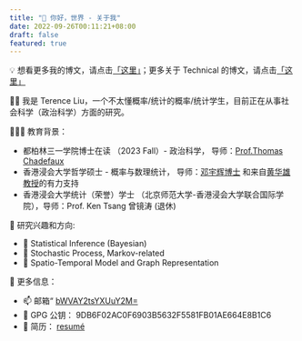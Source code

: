 ```yaml
---
title: "👋 你好，世界 - 关于我"
date: 2022-09-26T00:11:21+08:00
draft: false
featured: true
---
```


💡  想看更多我的博文，请点击[「这里」](/zh/post/)；更多关于 Technical 的博文，请点击[「这里」](/projects)

<!--more-->


👨‍💻  我是 Terence Liu，一个不太懂概率/统计的概率/统计学生，目前正在从事社会科学（政治科学）方面的研究。

👨🏿‍🏫 教育背景：
* 都柏林三一学院博士在读 （2023 Fall）- 政治科学， 导师：[Prof.Thomas Chadefaux](https://chadefaux.github.io/)
* 香港浸会大学哲学硕士 - 概率与数理统计， 导师：[邓宇辉博士](https://staff.uic.edu.cn/ivandeng/en) 和来自[黄华雄教授](https://staff.uic.edu.cn/hhuang/en)的有力支持
* 香港浸会大学统计（荣誉）学士 （北京师范大学-香港浸会大学联合国际学院），导师：Prof. Ken Tsang 曾镜涛 (退休)


🔭 研究兴趣和方向:
* 🚩 Statistical Inference (Bayesian)
* 🚩 Stochastic Process, Markov-related
* 🚩 Spatio-Temporal Model and Graph Representation

🫡 更多信息：
- 📫 邮箱“ [bWVAY2tsYXUuY2M=](mailto:bWVAY2tsYXUuY2M=)
- 🔑 GPG 公钥： 9DB6F02AC0F6903B5632F5581FB01AE664E8B1C6
- 📃 简历： [resumé](https://terencelau-my.sharepoint.com/:b:/g/personal/terencelau_terencelau_onmicrosoft_com/ESH1R1joUSxOghfIGc1r9-UBL36zElJeNgYwazTSi7LNog?e=Ecmvdy)

